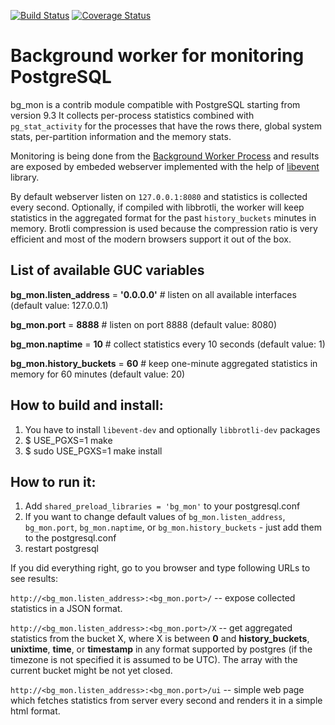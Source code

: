 [![Build Status](https://github.com/CyberDem0n/bg_mon/actions/workflows/tests.yaml/badge.svg)](https://github.com/CyberDem0n/bg_mon/actions/workflows/tests.yaml) [![Coverage Status](https://coveralls.io/repos/github/CyberDem0n/bg_mon/badge.svg?branch=master)](https://coveralls.io/github/CyberDem0n/bg_mon?branch=master)

Background worker for monitoring PostgreSQL
===========================================

bg\_mon is a contrib module compatible with PostgreSQL starting from version 9.3
It collects per-process statistics combined with `pg_stat_activity` for the processes that have the rows there, global system stats, per-partition information and the memory stats.

Monitoring is being done from the [Background Worker Process](http://www.postgresql.org/docs/9.3/static/bgworker.html) and results are exposed by embeded webserver implemented with the help of [libevent](http://libevent.org/) library.

By default webserver listen on `127.0.0.1:8080` and statistics is collected every second. Optionally, if compiled with libbrotli, the worker will keep statistics in the aggregated format for the past `history_buckets` minutes in memory. Brotli compression is used because the compression ratio is very efficient and most of the modern browsers support it out of the box.

List of available GUC variables
-------------------------------

**bg\_mon.listen\_address** = **'0.0.0.0'** # listen on all available interfaces (default value: 127.0.0.1)

**bg\_mon.port** = **8888** # listen on port 8888 (default value: 8080)

**bg\_mon.naptime** = **10** # collect statistics every 10 seconds (default value: 1)

**bg\_mon.history\_buckets** = **60** # keep one-minute aggregated statistics in memory for 60 minutes (default value: 20)

How to build and install:
-------------------------

1. You have to install `libevent-dev` and optionally `libbrotli-dev` packages
2. $ USE\_PGXS=1 make
3. $ sudo USE\_PGXS=1 make install

How to run it:
--------------
1. Add `shared_preload_libraries = 'bg_mon'` to your postgresql.conf
2. If you want to change default values of `bg_mon.listen_address`, `bg_mon.port`, `bg_mon.naptime`, or `bg_mon.history_buckets` - just add them to the postgresql.conf
3. restart postgresql

If you did everything right, go to you browser and type following URLs to see results:

`http://<bg_mon.listen_address>:<bg_mon.port>/` -- expose collected statistics in a JSON format.

`http://<bg_mon.listen_address>:<bg_mon.port>/X` -- get aggregated statistics from the bucket X, where X is between **0** and **history\_buckets**, **unixtime**, **time**, or **timestamp** in any format supported by postgres (if the timezone is not specified it is assumed to be UTC). The array with the current bucket might be not yet closed.

`http://<bg_mon.listen_address>:<bg_mon.port>/ui` -- simple web page which fetches statistics from server every second and renders it in a simple html format.
